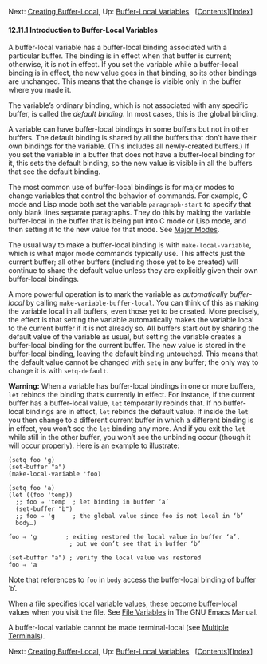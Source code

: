 <!-- This is the GNU Emacs Lisp Reference Manual
corresponding to Emacs version 27.2.

Copyright (C) 1990-1996, 1998-2021 Free Software Foundation,
Inc.

Permission is granted to copy, distribute and/or modify this document
under the terms of the GNU Free Documentation License, Version 1.3 or
any later version published by the Free Software Foundation; with the
Invariant Sections being "GNU General Public License," with the
Front-Cover Texts being "A GNU Manual," and with the Back-Cover
Texts as in (a) below.  A copy of the license is included in the
section entitled "GNU Free Documentation License."

(a) The FSF's Back-Cover Text is: "You have the freedom to copy and
modify this GNU manual.  Buying copies from the FSF supports it in
developing GNU and promoting software freedom." -->

<!-- Created by GNU Texinfo 6.7, http://www.gnu.org/software/texinfo/ -->

Next: [Creating Buffer-Local](Creating-Buffer_002dLocal.html), Up: [Buffer-Local Variables](Buffer_002dLocal-Variables.html)   \[[Contents](index.html#SEC_Contents "Table of contents")]\[[Index](Index.html "Index")]

#### 12.11.1 Introduction to Buffer-Local Variables

A buffer-local variable has a buffer-local binding associated with a particular buffer. The binding is in effect when that buffer is current; otherwise, it is not in effect. If you set the variable while a buffer-local binding is in effect, the new value goes in that binding, so its other bindings are unchanged. This means that the change is visible only in the buffer where you made it.

The variable’s ordinary binding, which is not associated with any specific buffer, is called the *default binding*. In most cases, this is the global binding.

A variable can have buffer-local bindings in some buffers but not in other buffers. The default binding is shared by all the buffers that don’t have their own bindings for the variable. (This includes all newly-created buffers.) If you set the variable in a buffer that does not have a buffer-local binding for it, this sets the default binding, so the new value is visible in all the buffers that see the default binding.

The most common use of buffer-local bindings is for major modes to change variables that control the behavior of commands. For example, C mode and Lisp mode both set the variable `paragraph-start` to specify that only blank lines separate paragraphs. They do this by making the variable buffer-local in the buffer that is being put into C mode or Lisp mode, and then setting it to the new value for that mode. See [Major Modes](Major-Modes.html).

The usual way to make a buffer-local binding is with `make-local-variable`, which is what major mode commands typically use. This affects just the current buffer; all other buffers (including those yet to be created) will continue to share the default value unless they are explicitly given their own buffer-local bindings.

A more powerful operation is to mark the variable as *automatically buffer-local* by calling `make-variable-buffer-local`. You can think of this as making the variable local in all buffers, even those yet to be created. More precisely, the effect is that setting the variable automatically makes the variable local to the current buffer if it is not already so. All buffers start out by sharing the default value of the variable as usual, but setting the variable creates a buffer-local binding for the current buffer. The new value is stored in the buffer-local binding, leaving the default binding untouched. This means that the default value cannot be changed with `setq` in any buffer; the only way to change it is with `setq-default`.

**Warning:** When a variable has buffer-local bindings in one or more buffers, `let` rebinds the binding that’s currently in effect. For instance, if the current buffer has a buffer-local value, `let` temporarily rebinds that. If no buffer-local bindings are in effect, `let` rebinds the default value. If inside the `let` you then change to a different current buffer in which a different binding is in effect, you won’t see the `let` binding any more. And if you exit the `let` while still in the other buffer, you won’t see the unbinding occur (though it will occur properly). Here is an example to illustrate:

    (setq foo 'g)
    (set-buffer "a")
    (make-local-variable 'foo)

<!---->

    (setq foo 'a)
    (let ((foo 'temp))
      ;; foo ⇒ 'temp  ; let binding in buffer ‘a’
      (set-buffer "b")
      ;; foo ⇒ 'g     ; the global value since foo is not local in ‘b’
      body…)

<!---->

    foo ⇒ 'g        ; exiting restored the local value in buffer ‘a’,
                     ; but we don’t see that in buffer ‘b’

<!---->

    (set-buffer "a") ; verify the local value was restored
    foo ⇒ 'a

Note that references to `foo` in `body` access the buffer-local binding of buffer ‘`b`’.

When a file specifies local variable values, these become buffer-local values when you visit the file. See [File Variables](https://www.gnu.org/software/emacs/manual/html_node/emacs/File-Variables.html#File-Variables) in The GNU Emacs Manual.

A buffer-local variable cannot be made terminal-local (see [Multiple Terminals](Multiple-Terminals.html)).

Next: [Creating Buffer-Local](Creating-Buffer_002dLocal.html), Up: [Buffer-Local Variables](Buffer_002dLocal-Variables.html)   \[[Contents](index.html#SEC_Contents "Table of contents")]\[[Index](Index.html "Index")]
